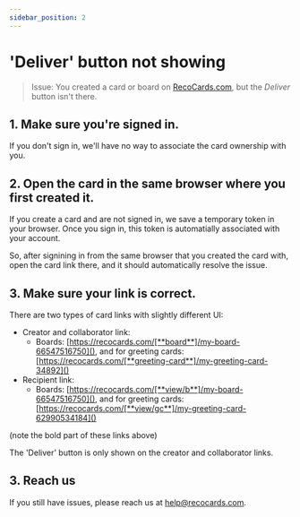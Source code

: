 ```yaml
---
sidebar_position: 2
---
```


# 'Deliver' button not showing

> Issue: You created a card or board on [RecoCards.com](https://recocards.com), but the *Deliver* button isn't there.

## 1. Make sure you're signed in.

If you don't sign in, we'll have no way to associate the card ownership with you.

## 2. Open the card in the same browser where you first created it.

If you create a card and are not signed in, we save a temporary token in your browser. Once you sign in, this token is automatially associated with your account.

So, after signining in from the same browser that you created the card with, open the card link there, and it should automatically resolve the issue.

## 3. Make sure your link is correct.

There are two types of card links with slightly different UI:
- Creator and collaborator link:
    - Boards: [https://recocards.com/[**board**]/my-board-66547516750](), and for greeting cards: [https://recocards.com/[**greeting-card**]/my-greeting-card-34892]()
- Recipient link:
    - Boards: [https://recocards.com/[**view/b**]/my-board-66547516750](), and for greeting cards: [https://recocards.com/[**view/gc**]/my-greeting-card-62990534184]()

(note the bold part of these links above)

The 'Deliver' button is only shown on the creator and collaborator links.

## 3. Reach us

If you still have issues, please reach us at help@recocards.com.
